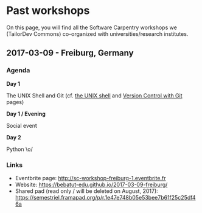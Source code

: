 # Past workshops

On this page, you will find all the Software Carpentry workshops we (TailorDev Commons) co-organized with universities/research institutes.

## 2017-03-09 - Freiburg, Germany

### Agenda

**Day 1**

The UNIX Shell and Git (cf. [the UNIX shell](/software-carpentry/lessons/the-unix-shell.md) and [Version Control with Git](/software-carpentry/lessons/version-control-with-git.md) pages)

**Day 1 / Evening**

Social event

**Day 2**

Python \o/

### Links

- Eventbrite page: http://sc-workshop-freiburg-1.eventbrite.fr
- Website: https://bebatut-edu.github.io/2017-03-09-freiburg/
- Shared pad (read only / will be deleted on August, 2017): https://semestriel.framapad.org/p/r.1e47e748b05e53bee7b61f25c25df46a